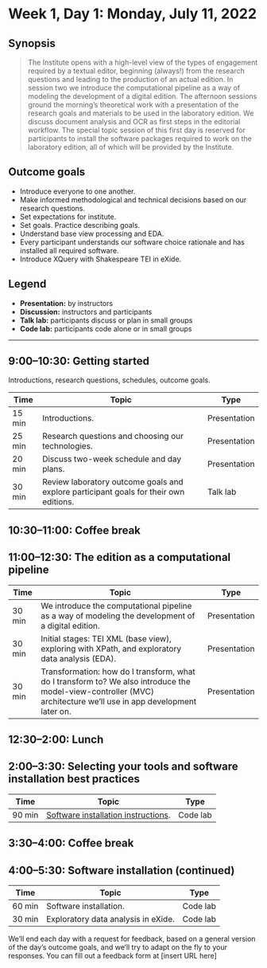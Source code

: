 # Week 1, Day 1: Monday, July 11, 2022
## Synopsis

>The Institute opens with a high-level view of the types of engagement required by
                a textual editor, beginning (always!) from the research questions and leading to the
                production of an actual edition. In session two we introduce the computational
                pipeline as a way of modeling the development of a digital edition. The afternoon
                sessions ground the morning’s theoretical work with a presentation of the research
                goals and materials to be used in the laboratory edition. We discuss document
                analysis and OCR as first steps in the editorial workflow. The special topic session
                of this first day is reserved for participants to install the software packages
                required to work on the laboratory edition, all of which will be provided by the
                Institute.

## Outcome goals
* Introduce everyone to one another.
* Make informed methodological and technical decisions based on our research questions.
* Set expectations for institute.
* Set goals. Practice describing goals.
* Understand base view processing and EDA.
* Every participant understands our software choice rationale and has installed all required software.
* Introduce XQuery with Shakespeare TEI in eXide.

## Legend

* **Presentation:** by instructors
* **Discussion:** instructors and participants
* **Talk lab:** participants discuss or plan in small groups
* **Code lab:** participants code alone or in small groups

* * *
## 9:00–10:30: Getting started

Introductions, research questions, schedules, outcome goals. 

Time | Topic | Type
---- | ---- | ---- 
15 min | Introductions. | Presentation
25 min | Research questions and choosing our technologies. | Presentation
20 min | Discuss two-week schedule and day plans. | Presentation
30 min | Review laboratory outcome goals and explore participant goals for their own editions. | Talk lab

## 10:30–11:00: Coffee break

## 11:00–12:30: The edition as a computational pipeline

Time | Topic | Type
---- | ---- | ---- 
30 min | We introduce the computational pipeline as a way of modeling the development of a digital edition. | Presentation
30 min | Initial stages: TEI XML (base view), exploring with XPath, and exploratory data analysis (EDA). | Presentation
30 min | Transformation: how do I transform, what do I transform to? We also introduce the model-view-controller (MVC) architecture we’ll use in app development later on. | Presentation

## 12:30–2:00: Lunch

## 2:00–3:30: Selecting your tools and software installation best practices

Time | Topic | Type
---- | ---- | ---- 
90 min | [Software installation instructions](installs.md). | Code lab

## 3:30–4:00: Coffee break

## 4:00–5:30: Software installation (continued)

Time | Topic | Type
---- | ---- | ---- 
60 min | Software installation. | Code lab
30 min | Exploratory data analysis in eXide. | Code lab

We’ll end each day with a request for feedback, based on a general version of the day’s outcome goals, and we’ll try to adapt on the fly to your responses. You can fill out a feedback form at [insert URL here]